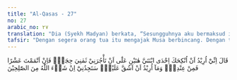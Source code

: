```yaml
---
title: "Al-Qasas - 27"
no: 27
arabic_no: ٢٧
translation: "Dia (Syekh Madyan) berkata, “Sesungguhnya aku bermaksud ingin menikahkan engkau dengan salah seorang dari kedua anak perempuanku ini, dengan ketentuan bahwa engkau bekerja padaku selama delapan tahun dan jika engkau sempurnakan sepuluh tahun maka itu adalah (suatu kebaikan) darimu, dan aku tidak bermaksud memberatkan engkau. Insya Allah engkau akan mendapatiku termasuk orang yang baik.”"
tafsir: "Dengan segera orang tua itu mengajak Musa berbincang. Dengan terus terang dia mengatakan keinginannya untuk mengawinkan Musa dengan salah seorang putrinya. Sebagai mahar perkawinan ini, Musa harus bekerja menggembalakan kambing selama delapan tahun, kalau Musa menyanggupi bekerja sepuluh tahun maka itu lebih baik. Ini adalah tawaran yang amat simpatik dan amat melegakan hati Musa, sebagai seorang pelarian yang ingin menghindarkan diri dari maut, seorang yang belum yakin akan masa depannya, apakah ia akan terlunta-lunta di negeri orang, karena tidak tentu arah yang akan ditujunya. Apalagi yang lebih berharga dan lebih membahagiakan dari tawaran itu? Tanpa ragu-ragu Musa telah menetapkan dalam hatinya untuk menerima tawaran tersebut.\n\nPara ulama mengambil dalil dengan ayat ini bahwa seorang bapak boleh meminta seorang laki-laki untuk menjadi suami putrinya. Hal ini banyak terjadi di masa Rasulullah saw, bahkan ada di antara wanita yang menawarkan dirinya supaya dikawini oleh Rasulullah saw atau supaya beliau mengawinkan mereka dengan siapa yang diinginkannya.\n\nUmar pernah menawarkan anaknya Hafsah (yang sudah janda) kepada Abu Bakar tetapi Abu Bakar hanya diam. Kemudian ditawarkan kepada 'Utsman, tetapi 'Utsman meminta maaf karena keberatan. Hal ini diberitahukan Abu Bakar kepada Nabi. Beliau pun menenteramkan hatinya dengan mengatakan, \"Semoga Allah akan memberikan kepada Hafsah orang yang lebih baik dari Abu Bakar dan 'Utsman.\" Kemudian Hafsah dikawini oleh Rasulullah."
---
```


قَالَ اِنِّيْٓ اُرِيْدُ اَنْ اُنْكِحَكَ اِحْدَى ابْنَتَيَّ هٰتَيْنِ عَلٰٓى اَنْ تَأْجُرَنِيْ ثَمٰنِيَ حِجَجٍۚ فَاِنْ اَتْمَمْتَ عَشْرًا فَمِنْ عِنْدِكَۚ وَمَآ اُرِيْدُ اَنْ اَشُقَّ عَلَيْكَۗ سَتَجِدُنِيْٓ اِنْ شَاۤءَ اللّٰهُ مِنَ الصّٰلِحِيْنَ 
